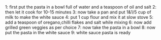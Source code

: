 1: first put the pasta in a bowl full of water and a teaspoon of oil and salt
2: then let it cook for 10-15 minutes 
3: now take a pan and put 1&1/5 cup of milk to make the white sauce
4: put 1 cup flour and mix it at slow stove
5: add a teaspoon of oregano,chilli flakes and salt while mixing 
6: now add grilled green veggies as per choice
7: now take the pasta in a bowl
8: now put the pasta in the white sauce
9: white sauce pasta is ready  